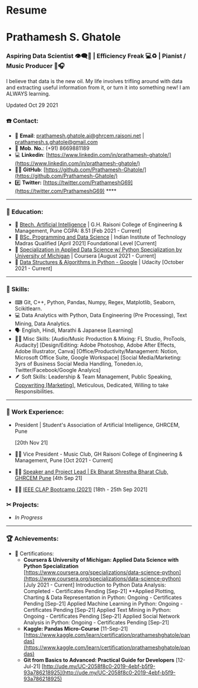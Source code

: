 # Resume

# **Prathamesh S. Ghatole**

### Aspiring Data Scientist 👁‍🗨💾 | Efficiency Freak 💻♻ | Pianist / Music Producer 🎹🎧

I believe that data is the new oil.
My life involves trifling around with data and extracting useful information from it, or turn it into something new!
I am ALWAYS learning.

Updated Oct 29 2021

### ☎️ Contact:

- 📧 **Email**: prathamesh.ghatole.ai@ghrcem.raisoni.net | prathamesh.s.ghatole@gmail.com
- 📱 **Mob**. **No.**: (+91) 8669881189
- 💻 **Linkedin**: [https://www.linkedin.com/in/prathamesh-ghatole/](https://www.linkedin.com/in/prathamesh-ghatole/)
- 🧑‍💻 **GitHub**: [https://github.com/Prathamesh-Ghatole/](https://github.com/Prathamesh-Ghatole/)
- #️⃣ **Twitter:** [https://twitter.com/PrathameshG69](https://twitter.com/PrathameshG69) ****

---

### 🏫 Education:

- 📕 [Btech. Artificial Intelligence](https://ghrcem.raisoni.net/artificial-intelligence) | G.H. Raisoni College of Engineering & Management, Pune
CGPA: 8.51 [Feb 2021 - Current]
- 📘 [BSc. Programming and Data Science](http://onlinedegree.iitm.ac.in/) | Indian Institute of Technology Madras
Qualified [April 2021]
Foundational Level [Current]
- 📗 [Specialization in Applied Data Science w/ Python Specialization by University of Michigan](https://www.coursera.org/specializations/data-science-python) | Coursera
[August 2021 - Current]
- 📗 [Data Structures & Algorithms in Python - Google](https://classroom.udacity.com/courses/ud513) | Udacity
[October 2021 - Current]

---

### 🎯 Skills:

- ⌨ Git, C++, Python, Pandas, Numpy, Regex, Matplotlib, Seaborn, Scikitlearn.
- 💻 Data Analytics with Python, Data Engineering (Pre Processing), Text Mining, Data Analytics.
- 🗣 English, Hindi, Marathi & Japanese [Learning]
- 🧑‍💼 Misc Skills:
[Audio/Music Production & Mixing: FL Studio, ProTools, Audacity]
[Design/Editing: Adobe Photoshop, Adobe After Effects, Adobe Illustrator, Canva]
[Office/Productivity/Management: Notion, Microsoft Office Suite, Google Workspace]
[Social Media/Marketing: 3yrs of Business Social Media Handling, Toneden.io, Twitter/Facebook/Google Analyics]
- 🪶 Soft Skills: 
Leadership & Team Management, Public Speaking, [Copywriting [Marketing]](https://en.wikipedia.org/wiki/Copywriting#:~:text=Copywriting%20is%20the%20act%20or,to%20take%20a%20particular%20action.), Meticulous, Dedicated, Willing to take Responsibilities.

---

### 🔬 Work Experience:

- President | Student's Association of Artificial Intelligence, GHRCEM, Pune
    
    [20th Nov 21]
    
- 🧑‍🎓 Vice President - Music Club, GH Raisoni College of Engineering & Management, Pune [](https://yp.ieeer10.org/clap/)
[Oct 2021 - Current]
- 👨‍💼 [Speaker and Project Lead | Ek Bharat Shrestha Bharat Club, GHRCEM Pune](https://ekbharat.gov.in/images/InstituteActivities/Documents/205720210909102002/News%20Report%20on%20Culinary%20Festivals%20of%20Maharashtra%20with%20Opportunity%20to%20Learn%20in%20Culinary%20Practices%20of%20Odisha.pdf) 
[4th Sep 21]
- 🧑‍🎓 [IEEE CLAP Bootcamp (2021)](https://yp.ieeer10.org/clap/) 
[18th - 25th Sep 2021]

### ✂ Projects:

- *In Progress*

---

### 🏆 Achievements:

- 📜 Certifications:
    - **Coursera & University of Michigan: Applied Data Science with Python Specialization** 
    [https://www.coursera.org/specializations/data-science-python](https://www.coursera.org/specializations/data-science-python) [July 2021 - Current]
    Introduction to Python Data Analysis: 
    Completed - Certificates Pending [Sep-21]
    **Applied Plotting, Charting & Data Representation in Python: 
    Ongoing - Certificates Pending [Sep-21]
    Applied Machine Learning in Python: 
    Ongoing - Certificates Pending [Sep-21]
    Applied Text Mining in Python: 
    Ongoing - Certificates Pending [Sep-21]
    Applied Social Network Analysis in Python: 
    Ongoing - Certificates Pending [Sep-21]
    - **Kaggle: Pandas Micro-Course** [11-Sep-21]
    [https://www.kaggle.com/learn/certification/prathameshghatole/pandas](https://www.kaggle.com/learn/certification/prathameshghatole/pandas)
    - **Git from Basics to Advanced: Practical Guide for Developers** [12-Jul-21]
    [http://ude.my/UC-2058f8c0-2019-4ebf-b5f9-93a786218925](http://ude.my/UC-2058f8c0-2019-4ebf-b5f9-93a786218925)
